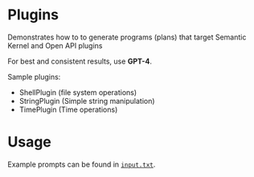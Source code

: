 ﻿# Plugins

Demonstrates how to to generate programs (plans) that target Semantic Kernel and Open API plugins

For best and consistent results, use **GPT-4**. 

Sample plugins:
* ShellPlugin (file system operations)
* StringPlugin (Simple string manipulation)
* TimePlugin (Time operations)

# Usage

Example prompts can be found in [`input.txt`](input.txt).
